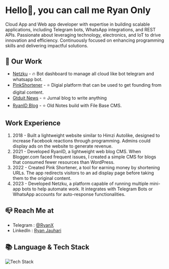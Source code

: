 # Hello👋, you can call me Ryan Only

Cloud App and Web app developer with expertise in building scalable applications, including Telegram bots, WhatsApp integrations, and REST APIs. Passionate about leveraging technology, electronics, and IoT to drive innovation and efficiency. Continuously focused on enhancing programming skills and delivering impactful solutions.

## 📂 Our Work
- [Netzku](https://netzku.com) - 🔥 Bot dashboard to manage all cloud like bot telegram and whatsapp bot.
- [PinkShortener](https://pink.my.id) - ⭐️ Digial platform that can be used to get founding from digital content.
- [Gtduit News](https://gtduit.com) - ⭐️ Jurnal blog to write anything
- [RyanID Blog](https://ryanid.my.id) - ⭐️ Old Notes build with File Base CMS.


## Work Experience
1. 2018 - Built a lightweight website similar to Himzi Autolike, designed to increase Facebook reactions through programming. Admins could display ads on the website to generate revenue.
2. 2021 - Developed RyanID, a lightweight web blog CMS. When Blogger.com faced frequent issues, I created a simple CMS for blogs that consumed fewer resources than WordPress.
3. 2022 - Created Pink Shortener, a tool for earning money by shortening URLs. The app redirects visitors to an ad display page before taking them to the original content.
4. 2023 - Developed Netzku, a platform capable of running multiple mini-app bots to help automate work. It integrates with Telegram Bots or WhatsApp accounts for auto-response functionalities.



## 📪 Reach Me at
- Telegram : [@RyanX](https://t.me/ryanx)
- LinkedIn : [Ryan Jauhari]([https://www.linkedin.com/in/mimamch/](https://www.linkedin.com/in/ryanjauhari/))


## 📚 Language & Tech Stack
![Tech Stack](https://skillicons.dev/icons?i=php,html,jquery,bootstrap,,nodejs,bun,javascript,python,,nginx,cloudflare)
